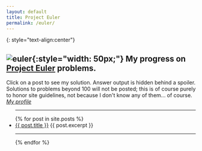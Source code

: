```yaml
---
layout: default
title: Project Euler
permalink: /euler/
---
```


{: style="text-align:center"}
## **![euler](/assets/pe.ico){:style="width: 50px;"} My progress on [Project Euler](https://projecteuler.net/) problems.**

Click on a post to see my solution. Answer output is hidden behind a spoiler.  
Solutions to problems beyond 100 will not be posted; this is of course purely to honor site guidelines, not because I don't know any of them... of course. *[My profile](https://projecteuler.net/progress=AthenH)*

<ul>
  <hr>
  {% for post in site.posts %}
    <li>
      <a href="{{ post.url }}">{{ post.title }}</a>
      {{ post.excerpt }}
      <hr>
    </li>
  {% endfor %}
</ul>